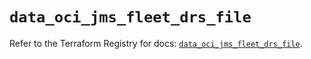# `data_oci_jms_fleet_drs_file`

Refer to the Terraform Registry for docs: [`data_oci_jms_fleet_drs_file`](https://registry.terraform.io/providers/oracle/oci/7.19.0/docs/data-sources/jms_fleet_drs_file).
